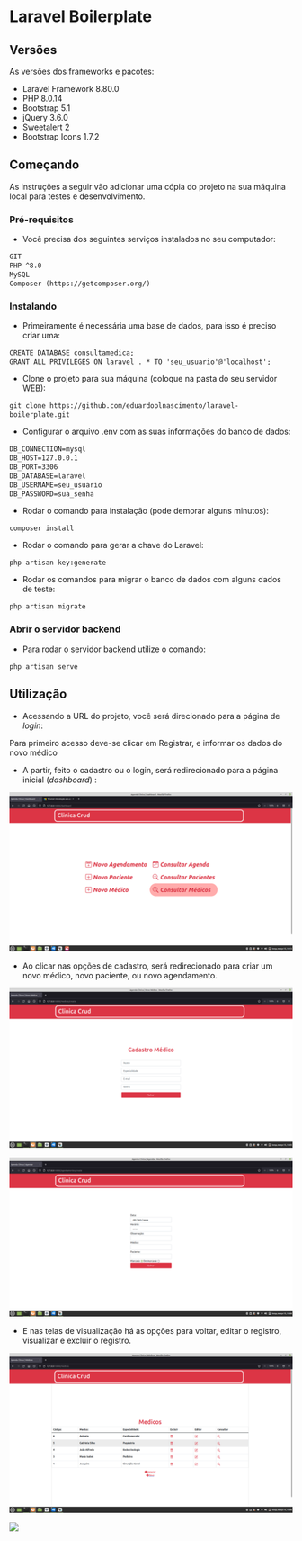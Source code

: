 # Laravel Boilerplate

## Versões

As versões dos frameworks e pacotes:

- Laravel Framework 8.80.0
- PHP 8.0.14
- Bootstrap 5.1
- jQuery 3.6.0
- Sweetalert 2
- Bootstrap Icons 1.7.2

## Começando

As instruções a seguir vão adicionar uma cópia do projeto na sua máquina local para testes e desenvolvimento.

### Pré-requisitos

- Você precisa dos seguintes serviços instalados no seu computador:

```
GIT
PHP ^8.0
MySQL
Composer (https://getcomposer.org/)
```

### Instalando

- Primeiramente é necessária uma base de dados, para isso é preciso criar uma:

```
CREATE DATABASE consultamedica;
GRANT ALL PRIVILEGES ON laravel . * TO 'seu_usuario'@'localhost';
```

- Clone o projeto para sua máquina (coloque na pasta do seu servidor WEB):

```
git clone https://github.com/eduardoplnascimento/laravel-boilerplate.git
```

- Configurar o arquivo .env com as suas informações do banco de dados:

```
DB_CONNECTION=mysql
DB_HOST=127.0.0.1
DB_PORT=3306
DB_DATABASE=laravel
DB_USERNAME=seu_usuario
DB_PASSWORD=sua_senha
```

- Rodar o comando para instalação (pode demorar alguns minutos):

```
composer install
```

- Rodar o comando para gerar a chave do Laravel:

```
php artisan key:generate
```

- Rodar os comandos para migrar o banco de dados com alguns dados de teste:

```
php artisan migrate
```

### Abrir o servidor backend

- Para rodar o servidor backend utilize o comando:

```
php artisan serve
```

## Utilização

- Acessando a URL do projeto, você será direcionado para a página de *login*:

Para primeiro acesso deve-se clicar em Registrar, e informar os dados do novo médico

- A partir, feito o cadastro ou o login, será redirecionado para a página inicial (*dashboard*) :

![](imagesreadme/dashboard.png)

- Ao clicar nas opções de cadastro, será redirecionado para criar um novo médico, novo paciente, ou novo agendamento.

![](imagesreadme/cadastromedico.png)

![](imagesreadme/cadastropaciente.png)

- E nas telas de visualização há as opções para voltar, editar o registro, visualizar e excluir o registro.

![](imagesreadme/visualizacao.png)


![](https://i.imgur.com/GQRXUXw.png)
